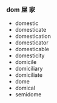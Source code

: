 ### dom  屋 家

- domestic
- domesticate
- domestication
- domesticator
- domesticable
- domesticity
- domicile
- domiciliary
- domiciliate
- dome
- domical
- semidome